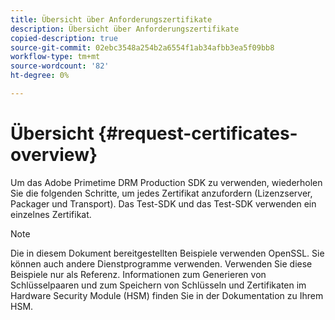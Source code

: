 ```yaml
---
title: Übersicht über Anforderungszertifikate
description: Übersicht über Anforderungszertifikate
copied-description: true
source-git-commit: 02ebc3548a254b2a6554f1ab34afbb3ea5f09bb8
workflow-type: tm+mt
source-wordcount: '82'
ht-degree: 0%

---
```


# Übersicht {#request-certificates-overview}

Um das Adobe Primetime DRM Production SDK zu verwenden, wiederholen Sie die folgenden Schritte, um jedes Zertifikat anzufordern (Lizenzserver, Packager und Transport). Das Test-SDK und das Test-SDK verwenden ein einzelnes Zertifikat.

>[!NOTE]
>
>Die in diesem Dokument bereitgestellten Beispiele verwenden OpenSSL. Sie können auch andere Dienstprogramme verwenden. Verwenden Sie diese Beispiele nur als Referenz. Informationen zum Generieren von Schlüsselpaaren und zum Speichern von Schlüsseln und Zertifikaten im Hardware Security Module (HSM) finden Sie in der Dokumentation zu Ihrem HSM.
